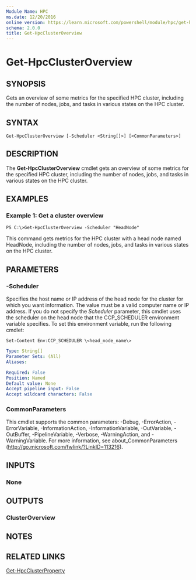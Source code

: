 ```yaml
---
Module Name: HPC
ms.date: 12/20/2016
online version: https://learn.microsoft.com/powershell/module/hpc/get-hpcclusteroverview?view=windowsserver2012r2-ps&wt.mc_id=ps-gethelp
schema: 2.0.0
title: Get-HpcClusterOverview
---
```


# Get-HpcClusterOverview

## SYNOPSIS
Gets an overview of some metrics for the specified HPC cluster, including the number of nodes, jobs, and tasks in various states on the HPC cluster.

## SYNTAX

```
Get-HpcClusterOverview [-Scheduler <String[]>] [<CommonParameters>]
```

## DESCRIPTION
The **Get-HpcClusterOverview** cmdlet gets an overview of some metrics for the specified HPC cluster, including the number of nodes, jobs, and tasks in various states on the HPC cluster.

## EXAMPLES

### Example 1: Get a cluster overview
```
PS C:\>Get-HpcClusterOverview -Scheduler "HeadNode"
```

This command gets metrics for the HPC cluster with a head node named HeadNode, including the number of nodes, jobs, and tasks in various states on the HPC cluster.

## PARAMETERS

### -Scheduler
Specifies the host name or IP address of the head node for the cluster for which you want information.
The value must be a valid computer name or IP address.
If you do not specify the *Scheduler* parameter, this cmdlet uses the scheduler on the head node that the CCP_SCHEDULER environment variable specifies.
To set this environment variable, run the following cmdlet:

`Set-Content Env:CCP_SCHEDULER \<head_node_name\>`

```yaml
Type: String[]
Parameter Sets: (All)
Aliases:

Required: False
Position: Named
Default value: None
Accept pipeline input: False
Accept wildcard characters: False
```

### CommonParameters
This cmdlet supports the common parameters: -Debug, -ErrorAction, -ErrorVariable, -InformationAction, -InformationVariable, -OutVariable, -OutBuffer, -PipelineVariable, -Verbose, -WarningAction, and -WarningVariable. For more information, see about_CommonParameters (http://go.microsoft.com/fwlink/?LinkID=113216).

## INPUTS

### None

## OUTPUTS

### ClusterOverview

## NOTES

## RELATED LINKS

[Get-HpcClusterProperty](./Get-HpcClusterProperty.md)
